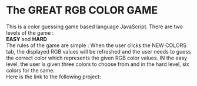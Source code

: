 # The GREAT RGB COLOR GAME
This is a color guessing game based language JavaScript. 
There are two levels of the game :<br/> 
**EASY** and **HARD**<br/>
The rules of the game are simple : When the user clicks the NEW COLORS tab, the displayed RGB values will be refreshed and the user needs to guess the correct 
color which represents the given RGB color values. IN the easy level, the user is given three colors to choose from and in 
the hard level, six colors for the same.<br/>
Here is the link to the following project: 
